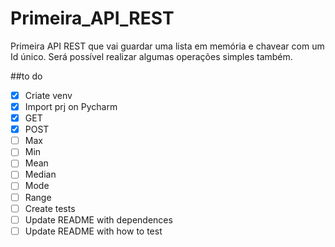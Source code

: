 # Primeira_API_REST
Primeira API REST que vai guardar uma lista em memória e chavear com um Id único. Será possível realizar algumas operações simples também.   

##to do
*[x] Criate venv
*[X] Import prj on Pycharm
*[X] GET
*[X] POST
*[ ] Max
*[ ] Min
*[ ] Mean
*[ ] Median
*[ ] Mode
*[ ] Range
*[ ] Create tests
*[ ] Update README with dependences
*[ ] Update README with how to test